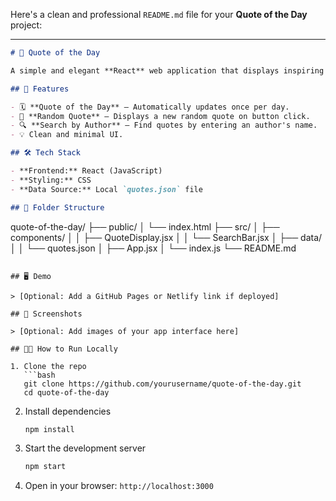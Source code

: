 Here's a clean and professional `README.md` file for your **Quote of the Day** project:

---

```markdown
# 📜 Quote of the Day

A simple and elegant **React** web application that displays inspiring quotes to brighten your day! Users can view a new quote each day, get random quotes, or search for quotes by a specific author.

## 🚀 Features

- 🗓️ **Quote of the Day** – Automatically updates once per day.
- 🎲 **Random Quote** – Displays a new random quote on button click.
- 🔍 **Search by Author** – Find quotes by entering an author's name.
- 💡 Clean and minimal UI.

## 🛠️ Tech Stack

- **Frontend:** React (JavaScript)
- **Styling:** CSS
- **Data Source:** Local `quotes.json` file

## 📂 Folder Structure

```

quote-of-the-day/
├── public/
│   └── index.html
├── src/
│   ├── components/
│   │   ├── QuoteDisplay.jsx
│   │   └── SearchBar.jsx
│   ├── data/
│   │   └── quotes.json
│   ├── App.jsx
│   └── index.js
└── README.md

````

## 🖥️ Demo

> [Optional: Add a GitHub Pages or Netlify link if deployed]

## 📸 Screenshots

> [Optional: Add images of your app interface here]

## 🧑‍💻 How to Run Locally

1. Clone the repo  
   ```bash
   git clone https://github.com/yourusername/quote-of-the-day.git
   cd quote-of-the-day
````

2. Install dependencies

   ```bash
   npm install
   ```

3. Start the development server

   ```bash
   npm start
   ```

4. Open in your browser: `http://localhost:3000`

